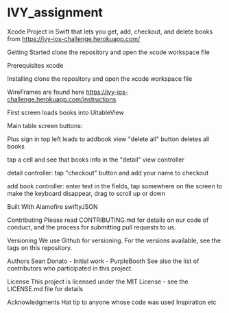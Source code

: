 # IVY_assignment

Xcode Project in Swift that lets you get, add, checkout, and delete books from  https://ivy-ios-challenge.herokuapp.com/

Getting Started
clone the repository and open the xcode workspace file

Prerequisites
xcode

Installing
clone the repository and open the xcode workspace file


WireFrames are found here https://ivy-ios-challenge.herokuapp.com/instructions

First screen loads books into UitableView

Main table screen buttons:

  Plus sign in top left leads to addbook view
  "delete all" button deletes all books

  tap a cell and see that books info in the "detail" view controller


detail controller: tap "checkout" button and add your name to checkout

add book controller: enter text in the fields, 
  tap somewhere on the screen to make the keyboard disappear, 
  drag to scroll up or down


Built With
Alamofire
swiftyJSON

Contributing
Please read CONTRIBUTING.md for details on our code of conduct, and the process for submitting pull requests to us.

Versioning
We use Github for versioning. For the versions available, see the tags on this repository.

Authors
Sean Donato - Initial work - PurpleBooth
See also the list of contributors who participated in this project.

License
This project is licensed under the MIT License - see the LICENSE.md file for details

Acknowledgments
Hat tip to anyone whose code was used
Inspiration
etc
